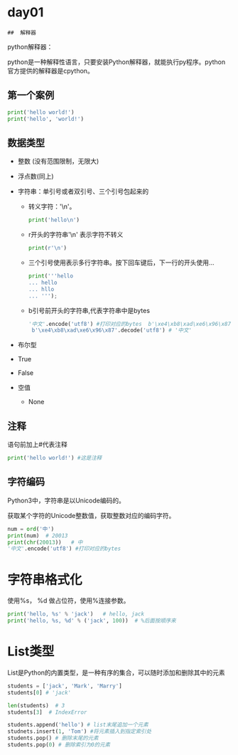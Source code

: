#	day01

	##	解释器

python解释器：

​	python是一种解释性语言，只要安装Python解释器，就能执行py程序。python官方提供的解释器是cpython。



##	第一个案例

```python
print('hello world!')
print('hello', 'world!')
```



##	数据类型

- 整数 (没有范围限制，无限大)

- 浮点数(同上)

- 字符串：单引号或者双引号、三个引号包起来的

  - 转义字符：'\n'。

    ```python
    print('hello\n')
    ```

    

  - r开头的字符串'\n' 表示字符不转义

    ```python
    print(r'\n')
    ```

    

  - 三个引号使用表示多行字符串。按下回车键后，下一行的开头使用...

    ```python
    print('''hello
    ... hello
    ... hllo
    ... ''');
    ```

  - b引号前开头的字符串,代表字符串中是bytes

    ```python
    '中文'.encode('utf8') #打印对应的bytes  b'\xe4\xb8\xad\xe6\x96\x87'
     b'\xe4\xb8\xad\xe6\x96\x87'.decode('utf8') # '中文'
    ```

    

-  布尔型

  - True
  - False

- 空值

  - None

## 注释

语句前加上#代表注释

```python
print('hello world!') #这是注释
```

##	字符编码

Python3中，字符串是以Unicode编码的。

获取某个字符的Unicode整数值，获取整数对应的编码字符。

```python
num = ord('中')
print(num)  # 20013
print(chr(20013))   # 中
'中文'.encode('utf8') #打印对应的bytes  
```

#	字符串格式化

使用%s， %d 做占位符，使用%连接参数。

```python
print('hello, %s' % 'jack')   # hello, jack   
print('hello, %s, %d' % ('jack', 100))  # %后面按顺序来
```

#	List类型

List是Python的内置类型，是一种有序的集合，可以随时添加和删除其中的元素

```Python
students = ['jack', 'Mark', 'Marry']
students[0] # 'jack'

len(students)  # 3
students[3]  # IndexError

students.append('hello') # list末尾追加一个元素
studnets.insert(1, 'Tom') #将元素插入到指定索引处
students.pop() # 删除末尾的元素
students.pop(0) # 删除索引为0的元素

```

